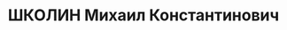 ---
title: ШКОЛИН Михаил Константинович
description: 'Род. в 1903, Ивановская обл., г. Вичуга. Проживал: Владимирская обл.,
  г. Александров. Секретарь Александровского РК ВКП(б)

  Арестован 09.08.1937. Приговор: ВМН. Расстрелян'
---